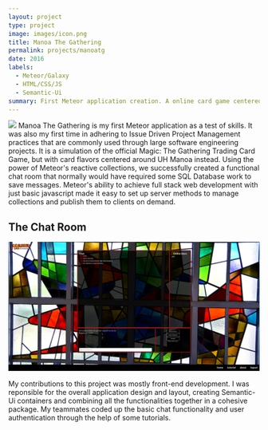 ```yaml
---
layout: project
type: project
image: images/icon.png
title: Manoa The Gathering
permalink: projects/manoatg
date: 2016
labels:
  - Meteor/Galaxy
  - HTML/CSS/JS
  - Semantic-Ui
summary: First Meteor application creation. A online card game centered around UH Manoa's attractions. Based off Magic: The Gathering. 
---
```


<img src="../images/landing.png" class="ui image">
Manoa The Gathering is my first Meteor application as a test of skills. It was also my first time in
adhering to Issue Driven Project Management practices that are commonly used through large software engineering
projects. It is a simulation of the official Magic: The Gathering Trading Card Game, but with card flavors centered around UH
Manoa instead. Using the power of Meteor's reactive collections, we successfully created a functional
chat room that normally would have required some SQL Database work to save messages. Meteor's ability
to achieve full stack web development with just basic javascript made it easy to set up server methods
to manage collections and publish them to clients on demand.

## The Chat Room
<img src="../images/chat.png" class="ui image">

My contributions to this project was mostly front-end development. I was reponsible for the overall application design and layout, creating Semantic-Ui containers and combining all the functionalities together in a cohesive package. My teammates coded up the basic chat functionality and user authentication through the help of some tutorials. 
